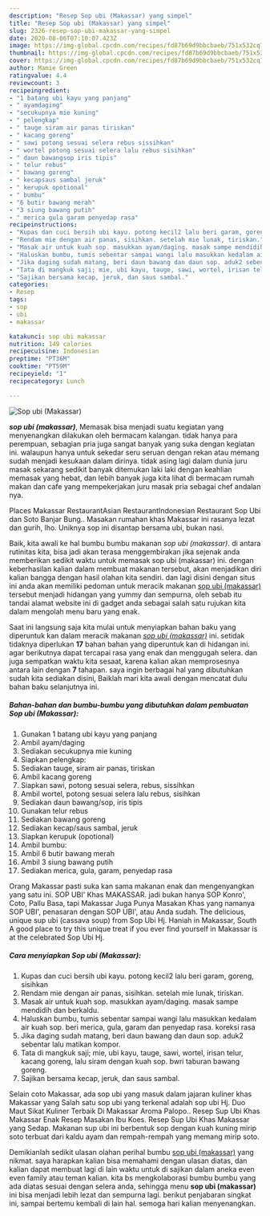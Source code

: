 ```yaml
---
description: "Resep Sop ubi (Makassar) yang simpel"
title: "Resep Sop ubi (Makassar) yang simpel"
slug: 2326-resep-sop-ubi-makassar-yang-simpel
date: 2020-08-06T07:10:07.423Z
image: https://img-global.cpcdn.com/recipes/fd87b69d9bbcbaeb/751x532cq70/sop-ubi-makassar-foto-resep-utama.jpg
thumbnail: https://img-global.cpcdn.com/recipes/fd87b69d9bbcbaeb/751x532cq70/sop-ubi-makassar-foto-resep-utama.jpg
cover: https://img-global.cpcdn.com/recipes/fd87b69d9bbcbaeb/751x532cq70/sop-ubi-makassar-foto-resep-utama.jpg
author: Mamie Green
ratingvalue: 4.4
reviewcount: 3
recipeingredient:
- "1 batang ubi kayu yang panjang"
- " ayamdaging"
- "secukupnya mie kuning"
- " pelengkap"
- " tauge siram air panas tiriskan"
- " kacang goreng"
- " sawi potong sesuai selera rebus sissihkan"
- " wortel potong sesuai selera lalu rebus sisihkan"
- " daun bawangsop iris tipis"
- " telur rebus"
- " bawang goreng"
- " kecapsaus sambal jeruk"
- " kerupuk opotional"
- " bumbu"
- "6 butir bawang merah"
- "3 siung bawang putih"
- " merica gula garam penyedap rasa"
recipeinstructions:
- "Kupas dan cuci bersih ubi kayu. potong kecil2 lalu beri garam, goreng, sisihkan"
- "Rendam mie dengan air panas, sisihkan. setelah mie lunak, tiriskan."
- "Masak air untuk kuah sop. masukkan ayam/daging. masak sampe mendidih dan berkaldu."
- "Haluskan bumbu, tumis sebentar sampai wangi lalu masukkan kedalam air kuah sop. beri merica, gula, garam dan penyedap rasa. koreksi rasa"
- "Jika daging sudah matang, beri daun bawang dan daun sop. aduk2 sebentar lalu matikan kompor."
- "Tata di mangkuk saji; mie, ubi kayu, tauge, sawi, wortel, irisan telur, kacang goreng, lalu siram dengan kuah sop. bwri taburan bawang goreng."
- "Sajikan bersama kecap, jeruk, dan saus sambal."
categories:
- Resep
tags:
- sop
- ubi
- makassar

katakunci: sop ubi makassar 
nutrition: 149 calories
recipecuisine: Indonesian
preptime: "PT36M"
cooktime: "PT59M"
recipeyield: "1"
recipecategory: Lunch

---
```



![Sop ubi (Makassar)](https://img-global.cpcdn.com/recipes/fd87b69d9bbcbaeb/751x532cq70/sop-ubi-makassar-foto-resep-utama.jpg)

<b><i>sop ubi (makassar)</i></b>, Memasak bisa menjadi suatu kegiatan yang menyenangkan dilakukan oleh bermacam kalangan. tidak hanya para perempuan, sebagian pria juga sangat banyak yang suka dengan kegiatan ini. walaupun hanya untuk sekedar seru seruan dengan rekan atau memang sudah menjadi kesukaan dalam dirinya. tidak asing lagi dalam dunia juru masak sekarang sedikit banyak ditemukan laki laki dengan keahlian memasak yang hebat, dan lebih banyak juga kita lihat di bermacam rumah makan dan cafe yang mempekerjakan juru masak pria sebagai chef andalan nya.

Places Makassar RestaurantAsian RestaurantIndonesian Restaurant Sop Ubi dan Soto Banjar Bung.. Masakan rumahan khas Makassar ini rasanya lezat dan gurih, lho. Uniknya sop ini disantap bersama ubi, bukan nasi.

Baik, kita awali ke hal bumbu bumbu makanan <i>sop ubi (makassar)</i>. di antara rutinitas kita, bisa jadi akan terasa menggembirakan jika sejenak anda memberikan sedikit waktu untuk memasak sop ubi (makassar) ini. dengan keberhasilan kalian dalam membuat makanan tersebut, akan menjadikan diri kalian bangga dengan hasil olahan kita sendiri. dan lagi disini dengan situs ini anda akan memiliki pedoman untuk meracik makanan <u>sop ubi (makassar)</u> tersebut menjadi hidangan yang yummy dan sempurna, oleh sebab itu tandai alamat website ini di gadget anda sebagai salah satu rujukan kita dalam mengolah menu baru yang enak.


Saat ini langsung saja kita mulai untuk menyiapkan bahan baku yang diperuntuk kan dalam meracik makanan <u><i>sop ubi (makassar)</i></u> ini. setidak tidaknya diperlukan <b>17</b> bahan bahan yang diperuntuk kan di hidangan ini. agar berikutnya dapat tercapai rasa yang enak dan menggugah selera. dan juga sempatkan waktu kita sesaat, karena kalian akan memprosesnya antara lain dengan <b>7</b> tahapan. saya ingin berbagai hal yang dibutuhkan sudah kita sediakan disini, Baiklah mari kita awali dengan mencatat dulu bahan baku selanjutnya ini.

<!--inarticleads1-->

##### Bahan-bahan dan bumbu-bumbu yang dibutuhkan dalam pembuatan Sop ubi (Makassar):

1. Gunakan 1 batang ubi kayu yang panjang
1. Ambil  ayam/daging
1. Sediakan secukupnya mie kuning
1. Siapkan  pelengkap:
1. Sediakan  tauge, siram air panas, tiriskan
1. Ambil  kacang goreng
1. Siapkan  sawi, potong sesuai selera, rebus, sissihkan
1. Ambil  wortel, potong sesuai selera lalu rebus, sisihkan
1. Sediakan  daun bawang/sop, iris tipis
1. Gunakan  telur rebus
1. Sediakan  bawang goreng
1. Sediakan  kecap/saus sambal, jeruk
1. Siapkan  kerupuk (opotional)
1. Ambil  bumbu:
1. Ambil 6 butir bawang merah
1. Ambil 3 siung bawang putih
1. Sediakan  merica, gula, garam, penyedap rasa


Orang Makassar pasti suka kan sama makanan enak dan mengenyangkan yang satu ini. SOP UBI&#39; Khas MAKASSAR. jadi bukan hanya SOP Konro&#39;, Coto, Pallu Basa, tapi Makassar Juga Punya Masakan Khas yang namanya SOP UBI&#39;, penasaran dengan SOP UBI&#39;, atau Anda sudah. The delicious, unique sup ubi (cassava soup) from Sop Ubi Hj. Haniah in Makassar, South A good place to try this unique treat if you ever find yourself in Makassar is at the celebrated Sop Ubi Hj. 

<!--inarticleads2-->

##### Cara menyiapkan Sop ubi (Makassar):

1. Kupas dan cuci bersih ubi kayu. potong kecil2 lalu beri garam, goreng, sisihkan
1. Rendam mie dengan air panas, sisihkan. setelah mie lunak, tiriskan.
1. Masak air untuk kuah sop. masukkan ayam/daging. masak sampe mendidih dan berkaldu.
1. Haluskan bumbu, tumis sebentar sampai wangi lalu masukkan kedalam air kuah sop. beri merica, gula, garam dan penyedap rasa. koreksi rasa
1. Jika daging sudah matang, beri daun bawang dan daun sop. aduk2 sebentar lalu matikan kompor.
1. Tata di mangkuk saji; mie, ubi kayu, tauge, sawi, wortel, irisan telur, kacang goreng, lalu siram dengan kuah sop. bwri taburan bawang goreng.
1. Sajikan bersama kecap, jeruk, dan saus sambal.


Selain coto Makassar, ada sop ubi yang masuk dalam jajaran kuliner khas Makassar yang Salah satu sop ubi yang terkenal adalah sop ubi Hj. Duo Maut Sikat Kuliner Terbaik Di Makassar Aroma Palopo.. Resep Sup Ubi Khas Makassar Enak Resep Masakan Ibu Koes. Resep Sup Ubi Khas Makassar yang Sedap. Makanan sup ubi ini berbentuk sop dengan kuah kuning mirip soto terbuat dari kaldu ayam dan rempah-rempah yang memang mirip soto. 

Demikianlah sedikit ulasan olahan perihal bumbu <u>sop ubi (makassar)</u> yang nikmat. saya harapkan kalian bisa memahami dengan ulasan diatas, dan kalian dapat membuat lagi di lain waktu untuk di sajikan dalam aneka even even family atau teman kalian. kita bs mengkolaborasi bumbu bumbu yang ada diatas sesuai dengan selera anda, sehingga menu <b>sop ubi (makassar)</b> ini bisa menjadi lebih lezat dan sempurna lagi. berikut penjabaran singkat ini, sampai bertemu kembali di lain hal. semoga hari kalian menyenangkan.
